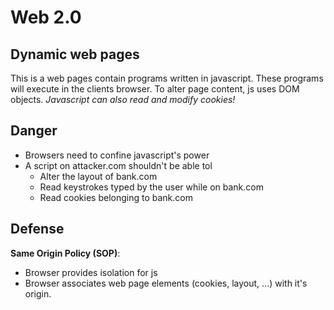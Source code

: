 # Web 2.0

## Dynamic web pages

This is a web pages contain programs written in javascript. These programs will execute in the clients browser. To alter page content, js uses DOM objects. _Javascript can also read and modify cookies!_

## Danger

* Browsers need to confine javascript's power
* A script on attacker.com shouldn't be able tol
  * Alter the layout of bank.com
  * Read keystrokes typed by the user while on bank.com
  * Read cookies belonging to bank.com

## Defense

__Same Origin Policy (SOP)__:

* Browser provides isolation for js
* Browser associates web page elements (cookies, layout, ...) with it's origin.
